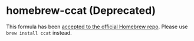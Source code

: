 homebrew-ccat (Deprecated)
===============

This formula has been [accepted to the official Homebrew repo](https://github.com/Homebrew/homebrew/blob/master/Library/Formula/ccat.rb). Please use `brew install ccat` instead.
